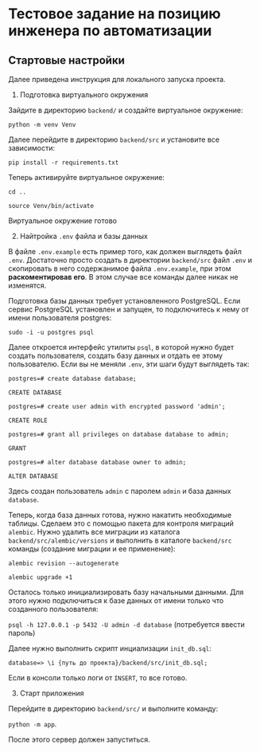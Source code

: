 # Тестовое задание на позицию инженера по автоматизации

## Стартовые настройки

Далее приведена инструкция для локального запуска проекта.

1. Подготовка виртуального окружения

Зайдите в директорию `backend/` и создайте виртуальное окружение:

`python -m venv Venv`

Далее перейдите в директорию `backend/src` и установите все зависимости:

`pip install -r requirements.txt`

Теперь активируйте виртуальное окружение:

`cd ..`

`source Venv/bin/activate`

Виртуальное окружение готово

2. Найтройка `.env` файла и базы данных

В файле `.env.example` есть пример того, как должен выглядеть файл `.env`. Достаточно просто создать в директории `backend/src` файл `.env` и скопировать в него содержанимое файла `.env.example`, при этом ****раскоментировав его****. В этом случае все команды далее никак не изменятся.

Подготовка базы данных требует установленного PostgreSQL. Если сервис PostgreSQL установлен и запущен, то подключитесь к нему от имени пользователя postgres:

`sudo -i -u postgres psql`

Далее откроется интерфейс утилиты `psql`, в которой нужно будет создать пользователя, создать базу данных и отдать ее этому пользователю. Если вы не меняли `.env`, эти шаги будут выглядеть так:

`postgres=# create database database;`

`CREATE DATABASE`

`postgres=# create user admin with encrypted password 'admin';`

`CREATE ROLE`

`postgres=# grant all privileges on database database to admin;`

`GRANT`

`postgres=# alter database database owner to admin;`

`ALTER DATABASE`

Здесь создан пользователь `admin` с паролем `admin` и база данных `database`.

Теперь, когда база данных готова, нужно накатить необходимые таблицы. Сделаем это с помощью пакета для контроля миграций `alembic`. Нужно удалить все миграции из каталога `backend/src/alembic/versions` и выполнить в каталоге `backend/src` команды (создание миграции и ее применение):

`alembic revision --autogenerate`

`alembic upgrade +1`

Осталось только инициализировать базу начальными данными. Для этого нужно подключиться к базе данных от имени только что созданного пользователя:

`psql -h 127.0.0.1 -p 5432 -U admin -d database` (потребуется ввести пароль)

Далее нужно выполнить скрипт инциализации `init_db.sql`:

`database=> \i {путь до проекта}/backend/src/init_db.sql;`

Если в консоли только логи от `INSERT`, то все готово.

3. Старт приложения

Перейдите в директорию `backend/src/` и выполните команду:

`python -m app`.

После этого сервер должен запуститься.
